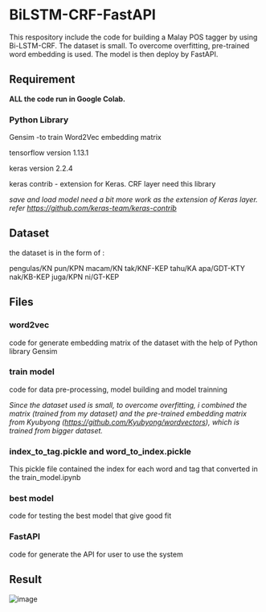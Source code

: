 # BiLSTM-CRF-FastAPI
This respository include the code for building a Malay POS tagger by using Bi-LSTM-CRF.
The dataset is small. To overcome overfitting, pre-trained word embedding is used.
The model is then deploy by FastAPI.

## Requirement
**ALL the code run in Google Colab.**
### Python Library
Gensim -to train Word2Vec embedding matrix

tensorflow version 1.13.1 

keras version 2.2.4 

keras contrib - extension for Keras. CRF layer need this library

*save and load model need a bit more work as the extension of Keras layer. refer https://github.com/keras-team/keras-contrib*

## Dataset
the dataset is in the form of : 

pengulas/KN pun/KPN macam/KN tak/KNF-KEP tahu/KA apa/GDT-KTY nak/KB-KEP juga/KPN ni/GT-KEP

## Files

### word2vec
code for generate embedding matrix of the dataset with the help of Python library Gensim

### train model
code for data pre-processing, model building and model trainning

*Since the dataset used is small, to overcome overfitting, i combined the matrix (trained from my dataset) and the pre-trained embedding matrix from Kyubyong (https://github.com/Kyubyong/wordvectors), which is trained from bigger dataset.*

### index_to_tag.pickle and word_to_index.pickle
This pickle file contained the index for each word and tag that converted in the train_model.ipynb

### best model
code for testing the best model that give good fit

### FastAPI
code for generate the API for user to use the system

## Result

![image](https://user-images.githubusercontent.com/82029895/127023722-57011f12-3f8b-423f-a0b3-2300faefe5d7.png)
